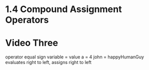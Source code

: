 # 1.4 Compound Assignment Operators
# Video Three
operator equal sign
variable = value
a = 4
john = happyHumanGuy
evaluates right to left, assigns right to left
